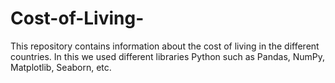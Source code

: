 # Cost-of-Living-
This repository contains information about the cost of living in the different countries. 
In this we used different libraries Python such as Pandas, NumPy, Matplotlib, Seaborn, etc.
